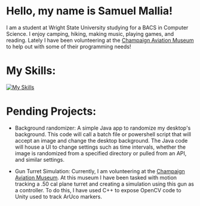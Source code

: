 # Hello, my name is Samuel Mallia!

I am a student at Wright State University studying for a BACS in Computer Science. I enjoy camping, hiking, making music, playing games, and reading. Lately I have been volunteering at the [Champaign Aviation Museum](https://www.champaignaviationmuseum.org/)  to help out with some of their programming needs! 

# My Skills:
[![My Skills](https://skillicons.dev/icons?i=java,cs,js,opencv,postman,py,spring,css,html,linux&perline=5)](https://skillicons.dev)


# Pending Projects:
  - Background randomizer: A simple Java app to randomize my desktop's background. This code will call a batch file or powershell script that will accept an image and change the desktop background. The Java code will house a UI to change settings such as time intervals, whether the image is randomized from a specified directory or pulled from an API, and similar settings. 

  - Gun Turret Simulation: Currently, I am volunteering at the [Champaign Aviation Museum](https://www.champaignaviationmuseum.org/). At this museum I have been tasked with motion tracking a .50 cal plane turret and creating a simulation using this gun as a controller. To do this, I have used C++ to expose OpenCV code to Unity used to track ArUco markers.
